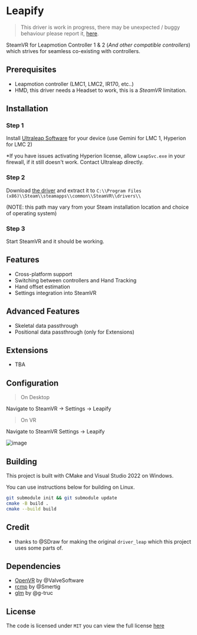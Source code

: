 # Leapify

> This driver is work in progress, there may be unexpected / buggy behaviour please report it, [here](https://github.com/Nyabsi/driver_leapify/issues).

SteamVR for Leapmotion Controller 1 & 2 (*And other compatible controllers*) which strives for seamless co-existing with controllers.

## Prerequisites

- Leapmotion controller (LMC1, LMC2, IR170, etc..)
- HMD, this driver needs a Headset to work, this is a *SteamVR* limitation.

## Installation

### Step 1

Install [Ultraleap Software](https://developer.leapmotion.com/tracking-software-download) for your device (use Gemini for LMC 1, Hyperion for LMC 2)

*If you have issues activating Hyperion license, allow `LeapSvc.exe` in your firewall, if it still doesn't work. Contact Ultraleap directly.

### Step 2

Download [the driver](https://github.com/Nyabsi/driver_leap/releases) and extract it to `C:\\Program Files (x86)\\Steam\\steamapps\\common\\SteamVR\\drivers\\` 

(NOTE: this path may vary from your Steam installation location and choice of operating system)

### Step 3

Start SteamVR and it should be working.

## Features

- Cross-platform support
- Switching between controllers and Hand Tracking
- Hand offset estimation
- Settings integration into SteamVR

## Advanced Features

- Skeletal data passthrough
- Positional data passthrough (only for Extensions)

## Extensions

- TBA

## Configuration

> On Desktop

Navigate to SteamVR -> Settings -> Leapify

> On VR

Navigate to SteamVR Settings -> Leapify

![image](https://github.com/user-attachments/assets/1385c29a-2ecc-4f02-8c97-a0d62c384f77)

## Building

This project is built with CMake and Visual Studio 2022 on Windows.

You can use instructions below for building on Linux.

```sh
git submodule init && git submodule update
cmake -B build .
cmake --build build
```

## Credit

- thanks to @SDraw for making the original `driver_leap` which this project uses some parts of.


## Dependencies

- [OpenVR](https://github.com/ValveSoftware/openvr) by @ValveSoftware
- [rcmp](https://github.com/Smertig/rcmp) by @Smertig
- [glm](https://github.com/g-truc/glm) by @g-truc

## License

The code is licensed under `MIT` you can view the full license [here](LICENSE)

